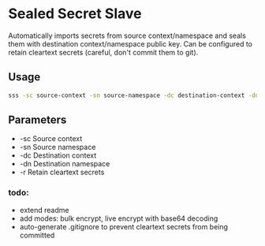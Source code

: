 # Sealed Secret Slave

Automatically imports secrets from source context/namespace and seals them with destination context/namespace public key.
Can be configured to retain cleartext secrets (careful, don't commit them to git).

## Usage

```bash
sss -sc source-context -sn source-namespace -dc destination-context -dn destination-namespace (-r)
```

## Parameters

- -sc Source context
- -sn Source namespace
- -dc Destination context
- -dn Destination namespace
- -r Retain cleartext secrets


### todo: 
- extend readme
- add modes: bulk encrypt, live encrypt with base64 decoding
- auto-generate .gitignore to prevent cleartext secrets from being committed